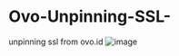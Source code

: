 # Ovo-Unpinning-SSL-
unpinning ssl from ovo.id
![image](https://github.com/tegal1337/Ovo-Unpinning-SSL-/assets/31664438/79d5789a-bbd4-4c50-8330-b8525728f1d0)
